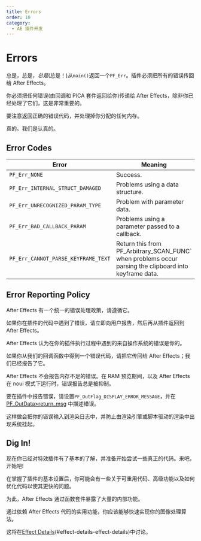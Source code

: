 ```yaml
---
title: Errors
order: 10
category:
  - AE 插件开发
---
```


# Errors

总是，总是，_总是_(总是！)从`main()`返回一个`PF_Err`。插件必须把所有的错误传回给 After Effects。

你必须把任何错误(由回调和 PICA 套件返回给你)传递给 After Effects，除非你已经处理了它们，这是非常重要的。

要注意返回正确的错误代码，并处理掉你分配的任何内存。

真的。我们是认真的。

## Error Codes

| **Error**                            | **Meaning**                                                                                            |
| ------------------------------------ | ------------------------------------------------------------------------------------------------------ |
| `PF_Err_NONE `                       | Success.                                                                                               |
| `PF_Err_INTERNAL_STRUCT_DAMAGED `    | Problems using a data structure.                                                                       |
| `PF_Err_UNRECOGNIZED_PARAM_TYPE `    | Problem with parameter data.                                                                           |
| `PF_Err_BAD_CALLBACK_PARAM `         | Problems using a parameter passed to a callback.                                                       |
| `PF_Err_CANNOT_PARSE_KEYFRAME_TEXT ` | Return this from PF_Arbitrary_SCAN_FUNC` when problems occur parsing the clipboard into keyframe data. |

## Error Reporting Policy

After Effects 有一个统一的错误处理政策，请遵循它。

如果你在插件的代码中遇到了错误，请立即向用户报告，然后再从插件返回到 After Effects。

After Effects 认为在你的插件执行过程中遇到的来自操作系统的错误是你的。

如果你从我们的回调函数中得到一个错误代码，请把它传回给 After Effects；我们已经报告了它。

After Effects 不会报告内存不足的错误。在 RAM 预览期间，以及 After Effects 在 noui 模式下运行时，错误报告总是被抑制。

要在插件中报告错误，请设置`PF_OutFlag_DISPLAY_ERROR_MESSAGE`，并在[PF_OutData&gt;return_msg](PF_OutData.html) 中描述错误。

这样做会把你的错误输入到渲染日志中，并防止由渲染引擎或脚本驱动的渲染中出现系统挂起。

## Dig In!

现在你已经对特效插件有了基本的了解，并准备开始尝试一些真正的代码。来吧，开始吧!

在掌握了插件的基本设置后，你可能会有一些关于可重用代码、高级功能以及如何优化代码以使其更快的问题。

为此，After Effects 通过函数套件暴露了大量的内部功能。

通过依赖 After Effects 代码的实用功能，你应该能够快速实现你的图像处理算法。

这将在[Effect Details](.../effect-details/effect-details.html)(#effect-details-effect-details)中讨论。
